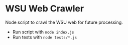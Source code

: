 # WSU Web Crawler

Node script to crawl the WSU web for future processing.

* Run script with `node index.js`
* Run tests with `node tests/*.js`
